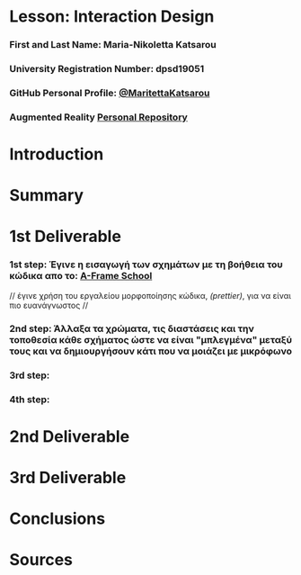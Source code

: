 # Lesson: Interaction Design

### First and Last Name: Maria-Nikoletta Katsarou
### University Registration Number: dpsd19051
### GitHub Personal Profile: [@MaritettaKatsarou](https://github.com/MaritettaKatsarou)
### Augmented Reality [Personal Repository](https://maritettakatsarou.github.io/Augmented-Reality/)

# Introduction

# Summary


# 1st Deliverable
### 1st step: Έγινε η εισαγωγή των σχημάτων με τη βοήθεια του κώδικα απο το: [A-Frame School](https://glitch.com/~aframe-school-position) 
 // έγινε χρήση του εργαλείου μορφοποίησης κώδικα, *(prettier)*, για να είναι πιο ευανάγνωστος //
### 2nd step: Άλλαξα τα χρώματα, τις διαστάσεις και την τοποθεσία κάθε σχήματος ώστε να είναι "μπλεγμένα" μεταξύ τους και να δημιουργήσουν κάτι που να μοιάζει με μικρόφωνο
### 3rd step:
### 4th step:

# 2nd Deliverable


# 3rd Deliverable 


# Conclusions


# Sources

